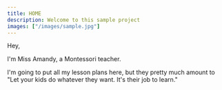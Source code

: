 ```yaml
---
title: HOME
description: Welcome to this sample project
images: ["/images/sample.jpg"]
---
```


Hey,

I'm Miss Amandy, a Montessori teacher.

I'm going to put all my lesson plans here, but they pretty much amount to "Let your kids do whatever they want. It's their job to learn."
